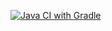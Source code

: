 [![Java CI with Gradle](https://github.com/Nata-vik/New-repo25/actions/workflows/gradle.yml/badge.svg)](https://github.com/Nata-vik/New-repo25/actions/workflows/gradle.yml)
